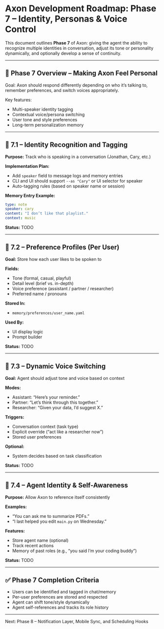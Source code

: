 # Axon Development Roadmap: Phase 7 – Identity, Personas & Voice Control

This document outlines **Phase 7** of Axon: giving the agent the ability to recognize multiple identities in conversation, adjust its tone or personality dynamically, and optionally develop a sense of continuity.

---

## 🧠 Phase 7 Overview – Making Axon Feel Personal

Goal: Axon should respond differently depending on who it’s talking to, remember preferences, and switch voices appropriately.

Key features:

- Multi-speaker identity tagging
- Contextual voice/persona switching
- User tone and style preferences
- Long-term personalization memory

---

## 👥 7.1 – Identity Recognition and Tagging

**Purpose:** Track who is speaking in a conversation (Jonathan, Cary, etc.)

**Implementation Plan:**

- Add `speaker` field to message logs and memory entries
- CLI and UI should support `--as "Cary"` or UI selector for speaker
- Auto-tagging rules (based on speaker name or session)

**Memory Entry Example:**

```yaml
type: note
speaker: cary
content: "I don’t like that playlist."
context: music
```

**Status:** TODO

---

## 🧬 7.2 – Preference Profiles (Per User)

**Goal:** Store how each user likes to be spoken to

**Fields:**

- Tone (formal, casual, playful)
- Detail level (brief vs. in-depth)
- Voice preference (assistant / partner / researcher)
- Preferred name / pronouns

**Stored In:**

- `memory/preferences/user_name.yaml`

**Used By:**

- UI display logic
- Prompt builder

**Status:** TODO

---

## 🧠 7.3 – Dynamic Voice Switching

**Goal:** Agent should adjust tone and voice based on context

**Modes:**

- Assistant: “Here’s your reminder.”
- Partner: “Let’s think through this together.”
- Researcher: “Given your data, I’d suggest X.”

**Triggers:**

- Conversation context (task type)
- Explicit override (“act like a researcher now”)
- Stored user preferences

**Optional:**

- System decides based on task classification

**Status:** TODO

---

## 🪪 7.4 – Agent Identity & Self-Awareness

**Purpose:** Allow Axon to reference itself consistently

**Examples:**

- “You can ask me to summarize PDFs.”
- “I last helped you edit `main.py` on Wednesday.”

**Features:**

- Store agent name (optional)
- Track recent actions
- Memory of past roles (e.g., “you said I’m your coding buddy”)

**Status:** TODO

---

## ✅ Phase 7 Completion Criteria

- Users can be identified and tagged in chat/memory
- Per-user preferences are stored and respected
- Agent can shift tone/style dynamically
- Agent self-references and tracks its role history

---

Next: Phase 8 – Notification Layer, Mobile Sync, and Scheduling Hooks

